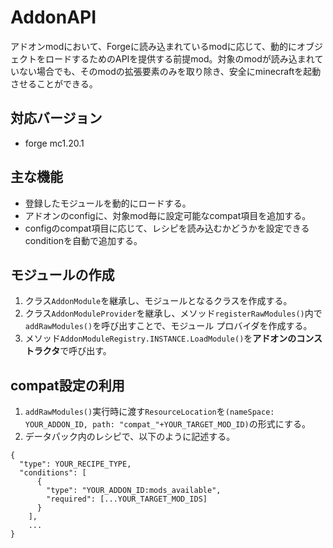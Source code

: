 # AddonAPI

アドオンmodにおいて、Forgeに読み込まれているmodに応じて、動的にオブジェクトをロードするためのAPIを提供する前提mod。対象のmodが読み込まれていない場合でも、そのmodの拡張要素のみを取り除き、安全にminecraftを起動させることができる。

## 対応バージョン
- forge mc1.20.1

## 主な機能
- 登録したモジュールを動的にロードする。
- アドオンのconfigに、対象mod毎に設定可能なcompat項目を追加する。
- configのcompat項目に応じて、レシピを読み込むかどうかを設定できるconditionを自動で追加する。

## モジュールの作成
1. クラス```AddonModule```を継承し、モジュールとなるクラスを作成する。
1. クラス```AddonModuleProvider```を継承し、メソッド```registerRawModules()```内で```addRawModules()```を呼び出すことで、モジュール プロバイダを作成する。
1. メソッド```AddonModuleRegistry.INSTANCE.LoadModule()```を**アドオンのコンストラクタ**で呼び出す。

## compat設定の利用

1. ```addRawModules()```実行時に渡す```ResourceLocation```を```(nameSpace: YOUR_ADDON_ID, path: "compat_"+YOUR_TARGET_MOD_ID)```の形式にする。
1. データパック内のレシピで、以下のように記述する。

```
{
  "type": YOUR_RECIPE_TYPE,
  "conditions": [
      {
        "type": "YOUR_ADDON_ID:mods_available",
        "required": [...YOUR_TARGET_MOD_IDS]
      }
    ],
    ...
}
```
